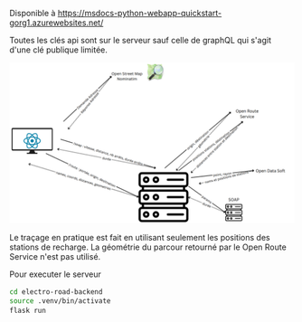Disponible à
https://msdocs-python-webapp-quickstart-gorg1.azurewebsites.net/

Toutes les clés api sont sur le serveur sauf celle de graphQL qui s'agit d'une clé publique limitée.

![alt Text](diagram.png)

Le traçage en pratique est fait en utilisant seulement les positions des stations de recharge. La géométrie du parcour retourné par le Open Route Service n'est pas utilisé. 

Pour executer le serveur

```sh
cd electro-road-backend
source .venv/bin/activate
flask run
```
